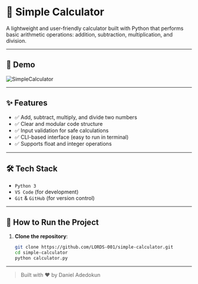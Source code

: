 # 🧮 Simple Calculator

A lightweight and user-friendly calculator built with Python that performs basic arithmetic operations: addition, subtraction, multiplication, and division.

---

## 📸 Demo

![SimpleCalculator](https://github.com/user-attachments/assets/f57a9893-87d9-4dda-b92f-e3675ff1e0ba)


---

## ✨ Features

- ✅ Add, subtract, multiply, and divide two numbers
- ✅ Clear and modular code structure
- ✅ Input validation for safe calculations
- ✅ CLI-based interface (easy to run in terminal)
- ✅ Supports float and integer operations

---

## 🛠️ Tech Stack

- `Python 3`
- `VS Code` (for development)
- `Git` & `GitHub` (for version control)

---

## 🚀 How to Run the Project

1. **Clone the repository**:
   ```bash
   git clone https://github.com/LORDS-001/simple-calculator.git
   cd simple-calculator
   python calculator.py


---
> Built with ❤️ by Daniel Adedokun
